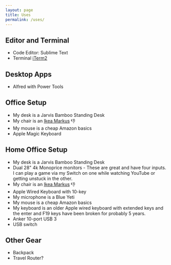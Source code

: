 ```yaml
---
layout: page
title: Uses
permalink: /uses/
---
```


## Editor and Terminal

- Code Editor: Sublime Text
- Terminal [iTerm2](https://www.iterm2.com/)

## Desktop Apps

- Alfred with Power Tools

## Office Setup

- My desk is a Jarvis Bamboo Standing Desk
- My chair is an [Ikea Markus](https://www.ikea.com/us/en/catalog/products/00103102/) :thumbsdown:
- My mouse is a cheap Amazon basics
- Apple Magic Keyboard

## Home Office Setup

- My desk is a Jarvis Bamboo Standing Desk
- Dual 28" 4k Monoprice monitors - These are great and have four inputs. I can play a game via my Switch on one while watching YouTube or getting unstuck in the other. 
- My chair is an [Ikea Markus](https://www.ikea.com/us/en/catalog/products/00103102/) :thumbsdown:
- Apple Wired Keyboard with 10-key
- My microphone is a Blue Yeti
- My mouse is a cheap Amazon basics
- My keyboard is an older Apple wired keyboard with extended keys and the enter and F19 keys have been broken for probably 5 years. 
- Anker 10-port USB 3
- USB switch

## Other Gear

- Backpack
- Travel Router? 
